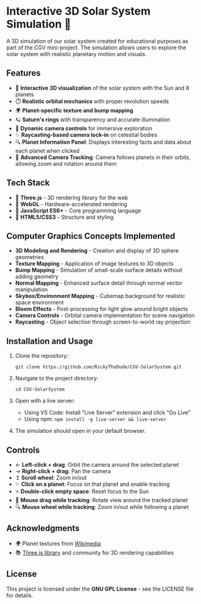# Interactive 3D Solar System Simulation 🌌


A 3D simulation of our solar system created for educational purposes as part of the CGV mini-project. The simulation allows users to explore the solar system with realistic planetary motion and visuals.

## Features

- 🌌 **Interactive 3D visualization** of the solar system with the Sun and 8 planets
- ⏱️ **Realistic orbital mechanics** with proper revolution speeds
- 🌍 **Planet-specific texture and bump mapping**
- 🪐 **Saturn's rings** with transparency and accurate illumination
- 📸 **Dynamic camera controls** for immersive exploration
- ✨ **Raycasting-based camera lock-in** on celestial bodies
- 🔍 **Planet Information Panel**: Displays interesting facts and data about each planet when clicked
- 🎥 **Advanced Camera Tracking**: Camera follows planets in their orbits, allowing zoom and rotation around them


## Tech Stack

- 🔹 **Three.js** - 3D rendering library for the web
- 🔹 **WebGL** - Hardware-accelerated rendering
- 🔹 **JavaScript ES6+** - Core programming language
- 🔹 **HTML5/CSS3** - Structure and styling

## Computer Graphics Concepts Implemented

- **3D Modeling and Rendering** - Creation and display of 3D sphere geometries
- **Texture Mapping** - Application of image textures to 3D objects
- **Bump Mapping** - Simulation of small-scale surface details without adding geometry
- **Normal Mapping** - Enhanced surface detail through normal vector manipulation
- **Skybox/Environment Mapping** - Cubemap background for realistic space environment
- **Bloom Effects** - Post-processing for light glow around bright objects
- **Camera Controls** - Orbital camera implementation for scene navigation
- **Raycasting** - Object selection through screen-to-world ray projection


## Installation and Usage

1. Clone the repository:
   ```
   git clone https://github.com/RickyTheDude/CGV-SolarSystem.git
   ```

2. Navigate to the project directory:
   ```
   cd CGV-SolarSystem
   ```

3. Open with a live server:
   - Using VS Code: Install "Live Server" extension and click "Go Live"
   - Using npm: `npm install -g live-server && live-server`

4. The simulation should open in your default browser.

## Controls

- ← **Left-click + drag**: Orbit the camera around the selected planet
- → **Right-click + drag**: Pan the camera
- ↥ **Scroll wheel**: Zoom in/out
- ✨ **Click on a planet**: Focus on that planet and enable tracking
- ⭐ **Double-click empty space**: Reset focus to the Sun
- 🔄 **Mouse drag while tracking**: Rotate view around the tracked planet
- 🔍 **Mouse wheel while tracking**: Zoom in/out while following a planet

## Acknowledgments

- 🌍 Planet textures from [Wikimedia](https://commons.wikimedia.org/wiki/Category:Solar_System_Scope)
- 📚 [Three.js library](https://threejs.org/) and community for 3D rendering capabilities

## License

This project is licensed under the **GNU GPL License** - see the LICENSE file for details.


